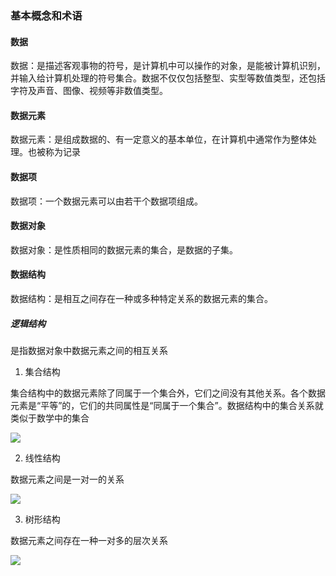 ### 基本概念和术语

#### 数据

数据：是描述客观事物的符号，是计算机中可以操作的对象，是能被计算机识别，并输入给计算机处理的符号集合。数据不仅仅包括整型、实型等数值类型，还包括字符及声音、图像、视频等非数值类型。

#### 数据元素

数据元素：是组成数据的、有一定意义的基本单位，在计算机中通常作为整体处理。也被称为记录

#### 数据项

数据项：一个数据元素可以由若干个数据项组成。

#### 数据对象

数据对象：是性质相同的数据元素的集合，是数据的子集。

#### 数据结构

数据结构：是相互之间存在一种或多种特定关系的数据元素的集合。

##### 逻辑结构

是指数据对象中数据元素之间的相互关系

1. 集合结构

集合结构中的数据元素除了同属于一个集合外，它们之间没有其他关系。各个数据元素是“平等”的，它们的共同属性是“同属于一个集合”。数据结构中的集合关系就类似于数学中的集合

![](https://img2023.cnblogs.com/blog/2629720/202211/2629720-20221129144636409-1338326160.png)

2. 线性结构

数据元素之间是一对一的关系

![](https://img2023.cnblogs.com/blog/2629720/202211/2629720-20221129144637334-103725591.png)

3. 树形结构

数据元素之间存在一种一对多的层次关系

![](https://img2023.cnblogs.com/blog/2629720/202211/2629720-20221129144638127-1172504541.png)
